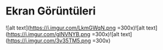 
# Ekran Görüntüleri


![alt text](https://i.imgur.com/LkmGWqN.png =300x)![alt text](https://i.imgur.com/gINVNYB.png =300x)![alt text](https://i.imgur.com/3v35TM5.png =300x)

